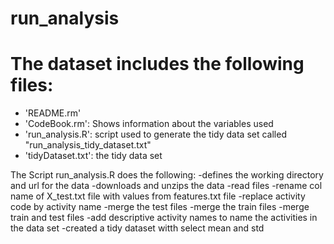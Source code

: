 # run_analysis

The dataset includes the following files:
=========================================

- 'README.rm'
- 'CodeBook.rm': Shows information about the variables used
- 'run_analysis.R': script used to generate the tidy data set called "run_analysis_tidy_dataset.txt"
- 'tidyDataset.txt': the tidy data set


The Script run_analysis.R does the following:
-defines the working directory and url for the data
-downloads and unzips the data
-read files
-rename col name of X_test.txt file with values from features.txt file
-replace activity code by activity name
-merge the test files
-merge the train files
-merge train and test files
-add descriptive activity names to name the activities in the data set
-created a tidy dataset witth select mean and std
